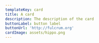 ```yaml
---
templateKey: card
title: A card
description: The description of the card
buttonLabel: button label
buttonUrl: 'http://fulcrum.org'
cardImage: assets/hippo.png
---
```

